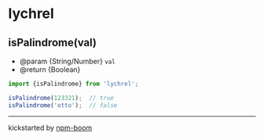 # lychrel

## isPalindrome(val)
* @param {String/Number} `val`
* @return {Boolean}

```js
import {isPalindrome} from 'lychrel';

isPalindrome(123321);  // true
isPalindrome('otto');  // false
```







---
kickstarted by [npm-boom][npm-boom]

[npm-boom]: https://github.com/reergymerej/npm-boom
